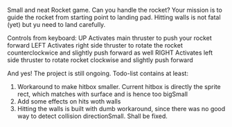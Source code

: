 Small and neat Rocket game. Can you handle the rocket?
Your mission is to guide the rocket from starting point to landing pad. Hitting walls is not fatal (yet) but yu need to land carefully.

Controls from keyboard:
UP     Activates main thruster to push your rocket forward
LEFT   Activates right side thruster to rotate the rocket counterclockwice and slightly push forward as well
RIGHT  Activates left side thruster to rotate rocket clockwise and slightly push forward


And yes! The project is still ongoing. Todo-list contains at least:

1. Workaround to make hitbox smaller. Current hitbox is directly the sprite rect, which matches with surface and is hence too bigSmall
2. Add some effects on hits woth walls
3. Hitting the walls is built with dumb workaround, since there was no good way to detect collision directionSmall. Shall be fixed.

